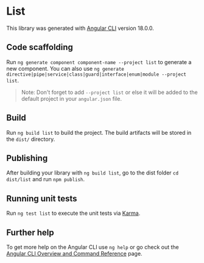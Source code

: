 # List

This library was generated with [Angular CLI](https://github.com/angular/angular-cli) version 18.0.0.

## Code scaffolding

Run `ng generate component component-name --project list` to generate a new component. You can also use `ng generate directive|pipe|service|class|guard|interface|enum|module --project list`.
> Note: Don't forget to add `--project list` or else it will be added to the default project in your `angular.json` file. 

## Build

Run `ng build list` to build the project. The build artifacts will be stored in the `dist/` directory.

## Publishing

After building your library with `ng build list`, go to the dist folder `cd dist/list` and run `npm publish`.

## Running unit tests

Run `ng test list` to execute the unit tests via [Karma](https://karma-runner.github.io).

## Further help

To get more help on the Angular CLI use `ng help` or go check out the [Angular CLI Overview and Command Reference](https://angular.io/cli) page.
